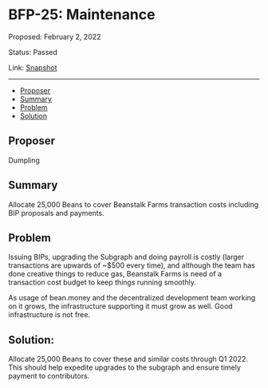 # BFP-25: Maintenance

Proposed: February 2, 2022

Status: Passed

Link: [Snapshot](https://snapshot.org/#/beanstalkfarms.eth/proposal/0xfbca93c7b25c1236b8dab10356f3b85f91795449e6985ce7bc27848e38c642df)

---

- [Proposer](#proposer)
- [Summary](#summary)
- [Problem](#problem)
- [Solution](#solution)

## Proposer

Dumpling

## Summary

Allocate 25,000 Beans to cover Beanstalk Farms transaction costs including BIP proposals and payments.

## Problem

Issuing BIPs, upgrading the Subgraph and doing payroll is costly (larger transactions are upwards of ~$500 every time), and although the team has done creative things to reduce gas, Beanstalk Farms is need of a transaction cost budget to keep things running smoothly.

As usage of bean.money and the decentralized development team working on it grows, the infrastructure supporting it must grow as well. Good infrastructure is not free.

## Solution:

Allocate 25,000 Beans to cover these and similar costs through Q1 2022. This should help expedite upgrades to the subgraph and ensure timely payment to contributors.
